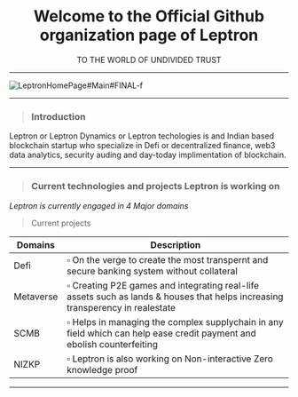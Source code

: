 <h1 align="center"> Welcome to the Official Github organization page of Leptron </h1>
<p align="center"> TO THE WORLD OF UNDIVIDED TRUST </p>

-----------------------------------------------------------------------------------------------------------------------------------------------------------------------


<!-- <p align="center"><img wiidth = "150" height = "150 "src = "https://user-images.githubusercontent.com/86551444/171175930-4b4a387a-c58d-4bd0-a7de-f1de0643db68.jpeg"</p>
  
![GittyyHub](https://user-images.githubusercontent.com/86551444/175116202-3e9faeed-1afd-471b-bfbb-5a29b20056af.png)  
![Test](https://user-images.githubusercontent.com/86551444/175117337-5e9dc2f1-83c2-45da-97ca-6d0c279e19b7.png) -->
<!-- ![Leptron-Check](https://user-images.githubusercontent.com/86551444/175118245-6e241ded-7985-4c38-8bc2-181a1383fb46.png) -->
<!-- ![Leptron-Check01](https://user-images.githubusercontent.com/86551444/175119208-e85736fa-3647-4c4b-a92c-ef0645673cea.png) -->
<!-- ![LeptronHomePage](https://user-images.githubusercontent.com/86551444/175122863-a704b6ea-8f2a-4264-9365-4720661740fd.png) -->
<!-- ![LeptronHomePage#Main](https://user-images.githubusercontent.com/86551444/175124650-5a9990a2-57ad-4077-9c09-eda19d131148.png) -->
<!-- ![LeptronHomePage#Main01](https://user-images.githubusercontent.com/86551444/175125122-6aa6cd4e-0c31-43b1-a691-e05ce815d87d.png) -->
<!-- ![LeptronHomePage#Main#FINAL](https://user-images.githubusercontent.com/86551444/175125678-94d700c2-d7fb-4c9b-8dc9-ac64921b7e70.png) -->
<!-- ![LeptronHomePage#Main#FINAL (1)](https://user-images.githubusercontent.com/86551444/175126186-c97bf1bd-83d2-4eee-b39a-aa864974141c.png) -->
<!-- ![LeptronHomePage#Main#FINAL (2)](https://user-images.githubusercontent.com/86551444/175126598-96b8f116-36c5-45c7-b46e-9c9653be168f.png) -->
<!-- ![LeptronHomePage#Main#FINAL (3)](https://user-images.githubusercontent.com/86551444/175127032-cd85bab3-9a89-475a-b7bb-ed55932c483e.png) -->
![LeptronHomePage#Main#FINAL-f](https://user-images.githubusercontent.com/86551444/175127480-f27be50c-4a7d-45d0-9f0f-35180e92adfb.png)


-------------------------------------------------------------------------------------------------------------------------------------------------------------------------
  
>### Introduction

Leptron or Leptron Dynamics or Leptron techologies is and Indian based blockchain startup who specialize in Defi or decentralized finance, web3 data analytics, security auding and day-today implimentation of blockchain. 

-------------------------------------------------------------------------------------------------------------------------------------------------------------------------
  
>### Current technologies and projects Leptron is working on

*Leptron is currently engaged in 4 Major domains* 
  
> Current projects
  
| Domains | Description |
| --- | --- |
| Defi | ▫ On the verge to create the most transpernt and secure banking system without collateral |
| Metaverse | ▫ Creating P2E games and integrating real-life assets such as lands & houses that helps increasing transperency in realestate |
| SCMB | ▫ Helps in managing the complex supplychain in any field which can help ease credit payment and ebolish counterfeiting |
| NIZKP | ▫ Leptron is also working on Non-interactive Zero knowledge proof |
  
-------------------------------------------------------------------------------------------------------------------------------------------------------------------------
